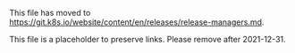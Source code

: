 This file has moved to https://git.k8s.io/website/content/en/releases/release-managers.md.

This file is a placeholder to preserve links.
Please remove after 2021-12-31.
